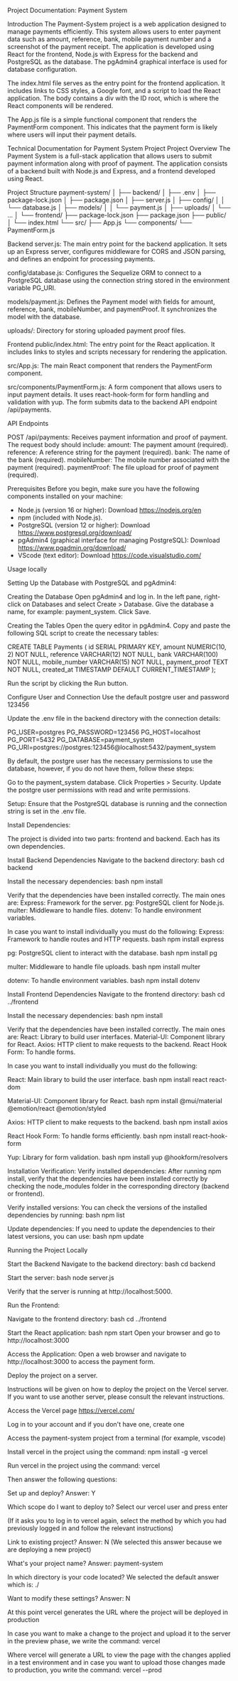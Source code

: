 Project Documentation: Payment System

Introduction
The Payment-System project is a web application designed to manage payments efficiently. This system allows users to enter payment data such as amount, reference, bank, mobile payment number and a screenshot of the payment receipt. The application is developed using React for the frontend, Node.js with Express for the backend and PostgreSQL as the database. The pgAdmin4 graphical interface is used for database configuration.

The index.html file serves as the entry point for the frontend application. It includes links to CSS styles, a Google font, and a script to load the React application. The body contains a div with the ID root, which is where the React components will be rendered.

The App.js file is a simple functional component that renders the PaymentForm component. This indicates that the payment form is likely where users will input their payment details.

Technical Documentation for Payment System Project
Project Overview
The Payment System is a full-stack application that allows users to submit payment information along with proof of payment. The application consists of a backend built with Node.js and Express, and a frontend developed using React.

Project Structure
payment-system/
│
├── backend/
│   ├── .env
│   ├── package-lock.json
│   ├── package.json
│   ├── server.js
│   ├── config/
│   │   └── database.js
│   ├── models/
│   │   └── payment.js
│   ├── uploads/
│   └── ...
│
└── frontend/
    ├── package-lock.json
    ├── package.json
    ├── public/
    │   └── index.html
    └── src/
        ├── App.js
        └── components/
            └── PaymentForm.js

Backend
server.js: The main entry point for the backend application. It sets up an Express server, configures middleware for CORS and JSON parsing, and defines an endpoint for processing payments.

config/database.js: Configures the Sequelize ORM to connect to a PostgreSQL database using the connection string stored in the environment variable PG_URI.

models/payment.js: Defines the Payment model with fields for amount, reference, bank, mobileNumber, and paymentProof. It synchronizes the model with the database.

uploads/: Directory for storing uploaded payment proof files.

Frontend
public/index.html: The entry point for the React application. It includes links to styles and scripts necessary for rendering the application.

src/App.js: The main React component that renders the PaymentForm component.

src/components/PaymentForm.js: A form component that allows users to input payment details. It uses react-hook-form for form handling and validation with yup. The form submits data to the backend API endpoint /api/payments.

API Endpoints

POST /api/payments: Receives payment information and proof of payment. The request body should include:
amount: The payment amount (required).
reference: A reference string for the payment (required).
bank: The name of the bank (required).
mobileNumber: The mobile number associated with the payment (required).
paymentProof: The file upload for proof of payment (required).

Prerequisites
Before you begin, make sure you have the following components installed on your machine:
- Node.js (version 16 or higher): Download https://nodejs.org/en
- npm (included with Node.js).
- PostgreSQL (version 12 or higher): Download https://www.postgresql.org/download/
- pgAdmin4 (graphical interface for managing PostgreSQL): Download https://www.pgadmin.org/download/
- VScode (text editor): Download https://code.visualstudio.com/

Usage locally

Setting Up the Database with PostgreSQL and pgAdmin4:

Creating the Database
Open pgAdmin4 and log in.
In the left pane, right-click on Databases and select Create > Database.
Give the database a name, for example: payment_system.
Click Save.

Creating the Tables
Open the query editor in pgAdmin4.
Copy and paste the following SQL script to create the necessary tables:

CREATE TABLE Payments (
    id SERIAL PRIMARY KEY,
    amount NUMERIC(10, 2) NOT NULL,
    reference VARCHAR(12) NOT NULL,
    bank VARCHAR(100) NOT NULL,
    mobile_number VARCHAR(15) NOT NULL,
    payment_proof TEXT NOT NULL,
    created_at TIMESTAMP DEFAULT CURRENT_TIMESTAMP
);

Run the script by clicking the Run button.

Configure User and Connection
Use the default postgre user and password 123456

Update the .env file in the backend directory with the connection details:

PG_USER=postgres
PG_PASSWORD=123456
PG_HOST=localhost
PG_PORT=5432
PG_DATABASE=payment_system
PG_URI=postgres://postgres:123456@localhost:5432/payment_system

By default, the postgre user has the necessary permissions to use the database, however, if you do not have them, follow these steps:

Go to the payment_system database.
Click Properties > Security.
Update the postgre user permissions with read and write permissions.

Setup: Ensure that the PostgreSQL database is running and the connection string is set in the .env file.

Install Dependencies: 

The project is divided into two parts: frontend and backend. Each has its own dependencies.

Install Backend Dependencies
Navigate to the backend directory:
bash
cd backend

Install the necessary dependencies:
bash
npm install

Verify that the dependencies have been installed correctly. The main ones are:
Express: Framework for the server.
pg: PostgreSQL client for Node.js.
multer: Middleware to handle files.
dotenv: To handle environment variables.


In case you want to install individually you must do the following:
Express: Framework to handle routes and HTTP requests.
bash
npm install express

pg: PostgreSQL client to interact with the database.
bash
npm install pg

multer: Middleware to handle file uploads.
bash
npm install multer

dotenv: To handle environment variables.
bash
npm install dotenv


Install Frontend Dependencies
Navigate to the frontend directory:
bash
cd ../frontend

Install the necessary dependencies:
bash
npm install

Verify that the dependencies have been installed correctly. The main ones are:
React: Library to build user interfaces.
Material-UI: Component library for React.
Axios: HTTP client to make requests to the backend.
React Hook Form: To handle forms.

In case you want to install individually you must do the following:

React: Main library to build the user interface.
bash
npm install react react-dom

Material-UI: Component library for React.
bash
npm install @mui/material @emotion/react @emotion/styled

Axios: HTTP client to make requests to the backend.
bash
npm install axios

React Hook Form: To handle forms efficiently.
bash
npm install react-hook-form

Yup: Library for form validation.
bash
npm install yup @hookform/resolvers


Installation Verification:
Verify installed dependencies: After running npm install, verify that the dependencies have been installed correctly by checking the node_modules folder in the corresponding directory (backend or frontend).

Verify installed versions: You can check the versions of the installed dependencies by running:
bash
npm list

Update dependencies: If you need to update the dependencies to their latest versions, you can use:
bash
npm update


Running the Project Locally

Start the Backend
Navigate to the backend directory:
bash
cd backend

Start the server:
bash
node server.js

Verify that the server is running at http://localhost:5000.


Run the Frontend: 

Navigate to the frontend directory:
bash
cd ../frontend

Start the React application:
bash
npm start
Open your browser and go to http://localhost:3000

Access the Application: Open a web browser and navigate to http://localhost:3000 to access the payment form.


Deploy the project on a server.

Instructions will be given on how to deploy the project on the Vercel server. If you want to use another server, please consult the relevant instructions.

Access the Vercel page https://vercel.com/

Log in to your account and if you don't have one, create one

Access the payment-system project from a terminal (for example, vscode)

Install vercel in the project using the command:
npm install -g vercel

Run vercel in the project using the command:
vercel

Then answer the following questions:

Set up and deploy?
Answer: Y

Which scope do I want to deploy to?
Select our vercel user and press enter

(If it asks you to log in to vercel again, select the method by which you had previously logged in and follow the relevant instructions)

Link to existing project?
Answer: N
(We selected this answer because we are deploying a new project)

What's your project name?
Answer: payment-system

In which directory is your code located?
We selected the default answer which is: ./

Want to modify these settings?
Answer: N

At this point vercel generates the URL where the project will be deployed in production

In case you want to make a change to the project and upload it to the server in the preview phase, we write the command:
vercel

Where vercel will generate a URL to view the page with the changes applied in a test environment and in case you want to upload those changes made to production, you write the command:
vercel --prod

